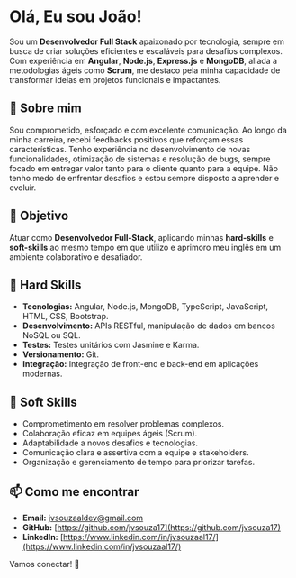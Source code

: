 # Olá, Eu sou João!

Sou um **Desenvolvedor Full Stack** apaixonado por tecnologia, sempre em busca de criar soluções eficientes e escaláveis para desafios complexos. Com experiência em **Angular**, **Node.js**, **Express.js** e **MongoDB**, aliada a metodologias ágeis como **Scrum**, me destaco pela minha capacidade de transformar ideias em projetos funcionais e impactantes.

## 🚀 Sobre mim

Sou comprometido, esforçado e com excelente comunicação. Ao longo da minha carreira, recebi feedbacks positivos que reforçam essas características. Tenho experiência no desenvolvimento de novas funcionalidades, otimização de sistemas e resolução de bugs, sempre focado em entregar valor tanto para o cliente quanto para a equipe. Não tenho medo de enfrentar desafios e estou sempre disposto a aprender e evoluir.

## 🎯 Objetivo 
Atuar como **Desenvolvedor Full-Stack**, aplicando minhas **hard-skills** e **soft-skills** ao mesmo tempo em que utilizo e aprimoro meu inglês em um ambiente colaborativo e desafiador.

## 💼 Hard Skills

- **Tecnologias:** Angular, Node.js, MongoDB, TypeScript, JavaScript, HTML, CSS, Bootstrap.
- **Desenvolvimento:** APIs RESTful, manipulação de dados em bancos NoSQL ou SQL.
- **Testes:** Testes unitários com Jasmine e Karma.
- **Versionamento:** Git.
- **Integração:** Integração de front-end e back-end em aplicações modernas.

## 🌱 Soft Skills

- Comprometimento em resolver problemas complexos.
- Colaboração eficaz em equipes ágeis (Scrum).
- Adaptabilidade a novos desafios e tecnologias.
- Comunicação clara e assertiva com a equipe e stakeholders.
- Organização e gerenciamento de tempo para priorizar tarefas.

## 📫 Como me encontrar

- **Email:** jvsouzaaldev@gmail.com
- **GitHub:** [https://github.com/jvsouza17](https://github.com/jvsouza17)
- **LinkedIn:** [https://www.linkedin.com/in/jvsouzaal17/](https://www.linkedin.com/in/jvsouzaal17/)

Vamos conectar! 🚀
